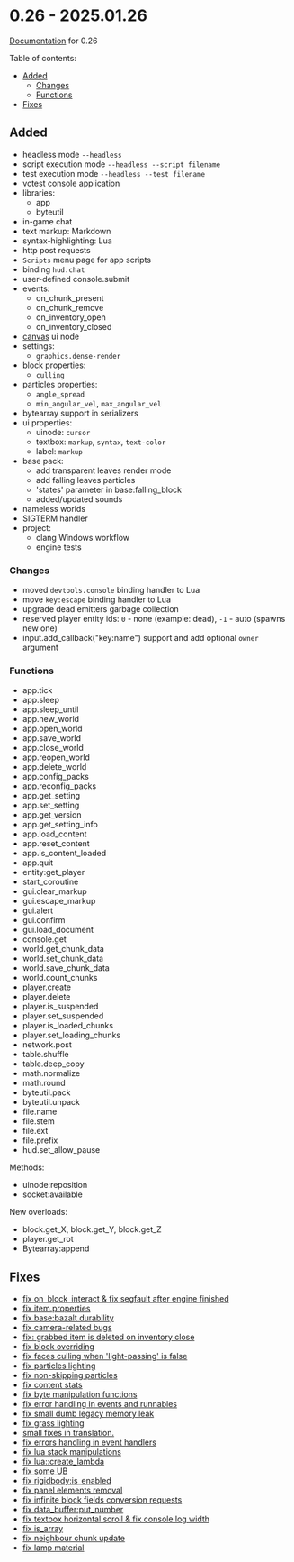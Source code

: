 # 0.26 - 2025.01.26

[Documentation](https://github.com/MihailRis/VoxelEngine-Cpp/tree/release-0.26/doc/en/main-page.md) for 0.26

Table of contents:

- [Added](#added)
    - [Changes](#changes)
    - [Functions](#functions)
- [Fixes](#fixes)

## Added

- headless mode `--headless`
- script execution mode `--headless --script filename`
- test execution mode `--headless --test filename`
- vctest console application
- libraries:
    - app
    - byteutil
- in-game chat
- text markup: Markdown
- syntax-highlighting: Lua
- http post requests
- `Scripts` menu page for app scripts
- binding `hud.chat`
- user-defined console.submit
- events:
    - on_chunk_present
    - on_chunk_remove
    - on_inventory_open
    - on_inventory_closed
- [canvas](https://github.com/MihailRis/VoxelEngine-Cpp/pull/444) ui node
- settings:
    - `graphics.dense-render`
- block properties:
    - `culling`
- particles properties:
    - `angle_spread`
    - `min_angular_vel`, `max_angular_vel`
- bytearray support in serializers
- ui properties:
    - uinode: `cursor`
    - textbox: `markup`, `syntax`, `text-color`
    - label: `markup`
- base pack:
    - add transparent leaves render mode
    - add falling leaves particles
    - 'states' parameter in base:falling_block
    - added/updated sounds
- nameless worlds
- SIGTERM handler
- project:
    - clang Windows workflow
    - engine tests

### Changes

- moved `devtools.console` binding handler to Lua
- move `key:escape` binding handler to Lua
- upgrade dead emitters garbage collection
- reserved player entity ids: `0` - none (example: dead), `-1` - auto (spawns new one)
- input.add_callback("key:name") support and add optional `owner` argument

### Functions

- app.tick
- app.sleep
- app.sleep_until
- app.new_world
- app.open_world
- app.save_world
- app.close_world
- app.reopen_world
- app.delete_world
- app.config_packs
- app.reconfig_packs
- app.get_setting
- app.set_setting
- app.get_version
- app.get_setting_info
- app.load_content
- app.reset_content
- app.is_content_loaded
- app.quit
- entity:get_player
- start_coroutine
- gui.clear_markup
- gui.escape_markup
- gui.alert
- gui.confirm
- gui.load_document
- console.get
- world.get_chunk_data
- world.set_chunk_data
- world.save_chunk_data
- world.count_chunks
- player.create
- player.delete
- player.is_suspended
- player.set_suspended
- player.is_loaded_chunks
- player.set_loading_chunks
- network.post
- table.shuffle
- table.deep_copy
- math.normalize
- math.round
- byteutil.pack
- byteutil.unpack
- file.name
- file.stem
- file.ext
- file.prefix
- hud.set_allow_pause

Methods:
- uinode:reposition
- socket:available

New overloads:
- block.get_X, block.get_Y, block.get_Z
- player.get_rot
- Bytearray:append

## Fixes
- [fix on_block_interact & fix segfault after engine finished](https://github.com/MihailRis/VoxelEngine-Cpp/commit/d1f92c21d0bbdf2df0eb3b31c5637bdf7110444c)
- [fix item.properties](https://github.com/MihailRis/VoxelEngine-Cpp/commit/92fb19ba5e2307fdbcbf5d0e55f9c0712be45f72)
- [fix base:bazalt durability](https://github.com/MihailRis/VoxelEngine-Cpp/commit/a036c5e383135dc0f9b086e244188d1ceb3f0bf2)
- [fix camera-related bugs](https://github.com/MihailRis/VoxelEngine-Cpp/commit/0d071ab0141edbf087f3ec03505792740023c01e)
- [fix: grabbed item is deleted on inventory close](https://github.com/MihailRis/VoxelEngine-Cpp/commit/2787f2fc5495004f6029644ed5221f3abfc0c68f)
- [fix block overriding](https://github.com/MihailRis/VoxelEngine-Cpp/commit/cda34e3975a42696ea31a1b0018731e746cd13bb)
- [fix faces culling when 'light-passing' is false](https://github.com/MihailRis/VoxelEngine-Cpp/commit/954724c8378da525fc7349c018e9351c5bdfdf8f)
- [fix particles lighting](https://github.com/MihailRis/VoxelEngine-Cpp/commit/6be640458d6b4ae46866b342ca0f26e561ead125)
- [fix non-skipping particles](https://github.com/MihailRis/VoxelEngine-Cpp/pull/421/commits/f1c7317c5ab2a148e5188e091cd1aa3490dc8b4d)
- [fix content stats](https://github.com/MihailRis/VoxelEngine-Cpp/commit/97eef3ef1900157a9648bade8e06b203b99ee6f6)
- [fix byte manipulation functions](https://github.com/MihailRis/VoxelEngine-Cpp/commit/9490d1f7eacb00f56112dfdd1ea12bb9c3ca528d)
- [fix error handling in events and runnables](https://github.com/MihailRis/VoxelEngine-Cpp/commit/03a3062940ebfc4e8f0b3efc5930c71f8d07b604)
- [fix small dumb legacy memory leak](https://github.com/MihailRis/VoxelEngine-Cpp/commit/4d0b9f049b79322959e4aefd95eedc665e87d087)
- [fix grass lighting](https://github.com/MihailRis/VoxelEngine-Cpp/commit/9d7816a286fb3a7269b5220502354720e4d2726b)
- [small fixes in translation.](https://github.com/MihailRis/VoxelEngine-Cpp/commit/d25452784d68be19821dc917ad15bc0a92d81bd9)
- [fix errors handling in event handlers](https://github.com/MihailRis/VoxelEngine-Cpp/commit/f62fc5a039dca70219fb2b38f61fc53a2542adf7)
- [fix lua stack manipulations](https://github.com/MihailRis/VoxelEngine-Cpp/commit/e7555448cf0df86995b40d67fa58de1ca78f8105)
- [fix lua::create_lambda](https://github.com/MihailRis/VoxelEngine-Cpp/commit/40cdebb175014736e35bc31ecc93ae72fb00a6e9)
- [fix some UB](https://github.com/MihailRis/VoxelEngine-Cpp/commit/b5999fe36420d116674abc353ed3dad739ac5f70)
- [fix rigidbody:is_enabled](https://github.com/MihailRis/VoxelEngine-Cpp/commit/2adfbdb19226b2685848131073a56b354706433d)
- [fix panel elements removal](https://github.com/MihailRis/VoxelEngine-Cpp/commit/c6951e09651149463528bdffbc2cba4ea41de4a4)
- [fix infinite block fields conversion requests](https://github.com/MihailRis/VoxelEngine-Cpp/commit/0494db91872abff500cfc153a32035ee3f2745ae)
- [fix data_buffer:put_number](https://github.com/MihailRis/VoxelEngine-Cpp/commit/e247902cc6ffdaa6beab391fcfdaea7f021ab063)
- [fix textbox horizontal scroll & fix console log width](https://github.com/MihailRis/VoxelEngine-Cpp/commit/13fde2116d095b9393c4f5804ba23071e5f56ad6)
- [fix is_array](https://github.com/MihailRis/VoxelEngine-Cpp/pull/420)
- [fix neighbour chunk update](https://github.com/MihailRis/VoxelEngine-Cpp/pull/404)
- [fix lamp material](https://github.com/MihailRis/VoxelEngine-Cpp/commit/57356e1d64d6d9d7e8d59b078543b290e998ad00)
